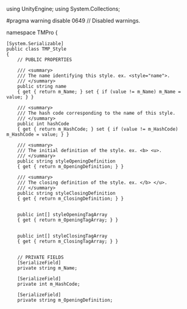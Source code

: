 ﻿using UnityEngine;
using System.Collections;

#pragma warning disable 0649 // Disabled warnings.

namespace TMPro
{
    
    [System.Serializable]
    public class TMP_Style
    {
        // PUBLIC PROPERTIES

        /// <summary>
        /// The name identifying this style. ex. <style="name">.
        /// </summary>
        public string name
        { get { return m_Name; } set { if (value != m_Name) m_Name = value; } }
       
        /// <summary>
        /// The hash code corresponding to the name of this style.
        /// </summary>
        public int hashCode
        { get { return m_HashCode; } set { if (value != m_HashCode) m_HashCode = value; } }

        /// <summary>
        /// The initial definition of the style. ex. <b> <u>.
        /// </summary>
        public string styleOpeningDefinition
        { get { return m_OpeningDefinition; } }

        /// <summary>
        /// The closing definition of the style. ex. </b> </u>.
        /// </summary>
        public string styleClosingDefinition
        { get { return m_ClosingDefinition; } }


        public int[] styleOpeningTagArray
        { get { return m_OpeningTagArray; } }


        public int[] styleClosingTagArray
        { get { return m_ClosingTagArray; } }

       
        // PRIVATE FIELDS
        [SerializeField]
        private string m_Name;

        [SerializeField]
        private int m_HashCode;

        [SerializeField]
        private string m_OpeningDefinition;

      
